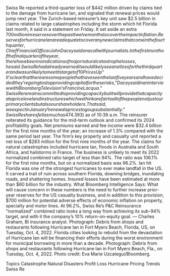 Swiss Re reported a third-quarter loss of $442 million driven by claims tied to the damage from hurricane Ian, and signaled that renewal prices would jump next year.
The Zurich-based reinsurer’s key unit saw $2.5 billion in claims related to large catastrophes including the storm which hit Florida last month, it said in a statement on Friday. It set aside an extra $700 million in reserves over the past twelve months to cover the impact inflation.
Reserves for hurricane Ian are adequate to cover any new claims that come in the fourth quarter, Chief Financial Officer John Dacey said on a call with journalists. In the first month of the final quarter of the year, there have been no indications of major natural catastrophe losses, he said.
Swiss Re had already warned it would likely see a net loss for the third quarter and was unlikely to meet its target of 10% return on equity this year. A survey published by French insurer AXA this month put climate change at the top of the sector’s worries, as rising global temperatures exacerbate physical catastrophes from wildfire to flooding.
Prices Up
“It’s clear that there are some people that have seen the last five years and have decided they’re going to stop providing capital for these risks,” Dacey said in an interview with Bloomberg Television’s Francine Lacqua. “Swiss Re remains committed to providing capacity but it will provide that capacity at a price level and in structures which we think are fair to all of the people not just our primary clients but also our shareholders. That said, we expect in January 1 renewals prices to go up substantially.”
Swiss Re shares fell as much as 4% on the open on Friday, trading at 74.06 Swiss francs ($74.393) as of 10:39 a.m.
The reinsurer reiterated its guidance for the mid-term outlook and confirmed its 2024 profitability goals. Net premiums earned and fee income were $32.4 billion for the first nine months of the year; an increase of 1.3% compared with the same period last year.
The firm’s key property and casualty unit reported a net loss of $283 million for the first nine months of the year. The claims for natural catastrophes included hurricane Ian, floods in Australia and South Africa, and hailstorms in France. The business is unlikely to meet its 2022 normalized combined ratio target of less than 94%. The ratio was 106.1% for the first nine months, but on a normalized basis was 96.2%.
Ian hit Florida was one of the strongest hurricanes to ever make landfall in the US. It carved a trail of ruin across southern Florida, downing bridges, inundating roads, and shattering homes. Insured losses have been estimated at more than $60 billion for the industry.
What Bloomberg Intelligence Says:
What will cause concern in these numbers is the need to further increase prior-year reserves for the US casualty business, and in addition to this provision, $700 million for potential adverse effects of economic inflation on property, specialty and motor lines. At 96.2%, Swiss Re’s P&C Reinsurance “normalized” combined ratio looks a long way from achieving its sub-94% target, and with it the company’s 10% return-on-equity goal. — Charles Graham, BI insurance analyst.
Photograph: Debris from shops and restaurants following Hurricane Ian in Fort Myers Beach, Florida, US, on Tuesday, Oct. 4, 2022. Florida cities looking to rebuild from the devastation of Hurricane Ian will be financing their efforts during the worst environment for municipal borrowing in more than a decade.
Photograph: Debris from shops and restaurants following Hurricane Ian in Fort Myers Beach, Fla., on Tuesday, Oct. 4, 2022. Photo credit: Eva Marie Uzcategui/Bloomberg.

Topics
Catastrophe
Natural Disasters
Profit Loss
Hurricane
Pricing Trends
Swiss Re
